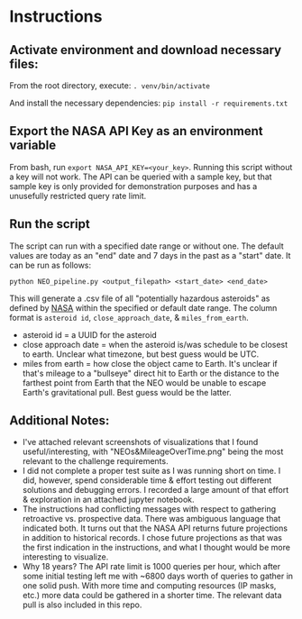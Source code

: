 # Instructions

## Activate environment and download necessary files:

From the root directory, execute:
`. venv/bin/activate`

And install the necessary dependencies:
`pip install -r requirements.txt`

## Export the NASA API Key as an environment variable

From bash, run `export NASA_API_KEY=<your_key>`. Running this script without a key will not work. The API can be queried with a sample key, but that sample key is only provided for demonstration purposes and has a unusefully restricted query rate limit.

## Run the script

The script can run with a specified date range or without one. The default values are today as an "end" date and 7 days in the past as a "start" date. It can be run as follows:

`python NEO_pipeline.py <output_filepath> <start_date> <end_date>`

This will generate a .csv file of all "potentially hazardous asteroids" as defined by [NASA](https://api.nasa.gov/api.html#NeoWS) within the specified or default date range. The column format is `asteroid id`, `close_approach_date`, & `miles_from_earth`.
+ asteroid id = a UUID for the asteroid
+ close approach date = when the asteroid is/was schedule to be closest to earth. Unclear what timezone, but best guess would be UTC.
+ miles from earth = how close the object came to Earth. It's unclear if that's mileage to a "bullseye" direct hit to Earth or the distance to the farthest point from Earth that the NEO would be unable to escape Earth's gravitational pull. Best guess would be the latter.

## Additional Notes:

- I've attached relevant screenshots of visualizations that I found useful/interesting, with "NEOs&MileageOverTime.png" being the most relevant to the challenge requirements. 
- I did not complete a proper test suite as I was running short on time. I did, however, spend considerable time & effort testing out different solutions and debugging errors. I recorded a large amount of that effort & exploration in an attached jupyter notebook.
- The instructions had conflicting messages with respect to gathering retroactive vs. prospective data. There was ambiguous language that indicated both. It turns out that the NASA API returns future projections in addition to historical records. I chose future projections as that was the first indication in the instructions, and what I thought would be more interesting to visualize.
- Why 18 years? The API rate limit is 1000 queries per hour, which after some initial testing left me with ~6800 days worth of queries to gather in one solid push. With more time and computing resources (IP masks, etc.) more data could be gathered in a shorter time. The relevant data pull is also included in this repo.
